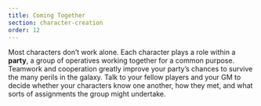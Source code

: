 ```yaml
---
title: Coming Together
section: character-creation
order: 12
---
```

Most characters don’t work alone. Each character plays a role within a __party__, a group of operatives working together
for a common purpose. Teamwork and cooperation greatly improve your party’s chances to survive the many perils in the galaxy.
Talk to your fellow players and your GM to decide whether your characters know one another, how they met, and what sorts
of assignments the group might undertake.

<me-source-reference pages="9" source="basic"></me-source-reference>
